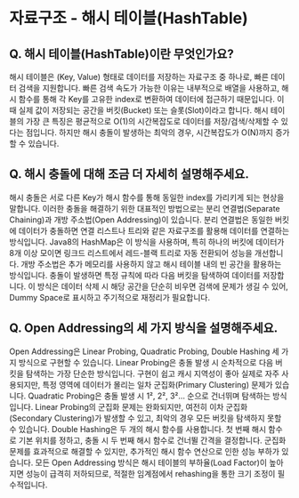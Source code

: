 # 자료구조 - 해시 테이블(HashTable)

## **Q. 해시 테이블(HashTable)이란 무엇인가요?**

해시 테이블은 (Key, Value) 형태로 데이터를 저장하는 자료구조 중 하나로, 빠른 데이터 검색을 지원합니다. 빠른 검색 속도가 가능한 이유는 내부적으로 배열을 사용하고, 해시 함수를 통해 각 Key를 고유한 index로 변환하여 데이터에 접근하기 때문입니다. 이때 실제 값이 저장되는 공간을 버킷(Bucket) 또는 슬롯(Slot)이라고 합니다. 해시 테이블의 가장 큰 특징은 평균적으로 O(1)의 시간복잡도로 데이터를 저장/검색/삭제할 수 있다는 점입니다. 하지만 해시 충돌이 발생하는 최악의 경우, 시간복잡도가 O(N)까지 증가할 수 있습니다.



## **Q. 해시 충돌에 대해 조금 더 자세히 설명해주세요.**

해시 충돌은 서로 다른 Key가 해시 함수를 통해 동일한 index를 가리키게 되는 현상을 말합니다. 이러한 충돌을 해결하기 위한 대표적인 방법으로는 분리 연결법(Separate Chaining)과 개방 주소법(Open Addressing)이 있습니다. 분리 연결법은 동일한 버킷에 데이터가 충돌하면 연결 리스트나 트리와 같은 자료구조를 활용해 데이터를 연결하는 방식입니다. Java8의 HashMap은 이 방식을 사용하며, 특히 하나의 버킷에 데이터가 8개 이상 모이면 링크드 리스트에서 레드-블랙 트리로 자동 전환되어 성능을 개선합니다. 개방 주소법은 추가 메모리를 사용하지 않고 해시 테이블 내의 빈 공간을 활용하는 방식입니다. 충돌이 발생하면 특정 규칙에 따라 다음 버킷을 탐색하여 데이터를 저장합니다. 이 방식은 데이터 삭제 시 해당 공간을 단순히 비우면 검색에 문제가 생길 수 있어, Dummy Space로 표시하고 주기적으로 재정리가 필요합니다.



## **Q. Open Addressing의 세 가지 방식을 설명해주세요.**

Open Addressing은 Linear Probing, Quadratic Probing, Double Hashing 세 가지 방식으로 구현할 수 있습니다. Linear Probing은 충돌 발생 시 순차적으로 다음 버킷을 탐색하는 가장 단순한 방식입니다. 구현이 쉽고 캐시 지역성이 좋아 실제로 자주 사용되지만, 특정 영역에 데이터가 몰리는 일차 군집화(Primary Clustering) 문제가 있습니다. Quadratic Probing은 충돌 발생 시 1², 2², 3²... 순으로 건너뛰며 탐색하는 방식입니다. Linear Probing의 군집화 문제는 완화되지만, 여전히 이차 군집화(Secondary Clustering)가 발생할 수 있고, 최악의 경우 모든 버킷을 탐색하지 못할 수 있습니다. Double Hashing은 두 개의 해시 함수를 사용합니다. 첫 번째 해시 함수로 기본 위치를 정하고, 충돌 시 두 번째 해시 함수로 건너뛸 간격을 결정합니다. 군집화 문제를 효과적으로 해결할 수 있지만, 추가적인 해시 함수 연산으로 인한 성능 부하가 있습니다. 모든 Open Addressing 방식은 해시 테이블의 부하율(Load Factor)이 높아지면 성능이 급격히 저하되므로, 적절한 임계점에서 rehashing을 통한 크기 조정이 필수적입니다.
